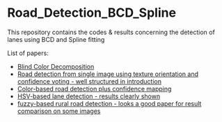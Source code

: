 # Road_Detection_BCD_Spline
This repository contains the codes &amp; results concerning the detection of lanes using BCD and Spline fitting

List of papers:
+ [Blind Color Decomposition](https://scholar.google.co.in/scholar?rlz=1C1CHZL_enIN707IN707&ion=1&espv=2&bav=on.2,or.r_cp.&bvm=bv.131669213,d.c2I&biw=1920&bih=895&dpr=1&um=1&ie=UTF-8&lr&cites=10849083772825994395)
+ [Road detection from single image using texture orientation and confidence voting - well structured in introduction](http://imagine.enpc.fr/publications/papers/TIP10a.pdf)
+ [Color-based road detection plus confidence mapping](https://pdfs.semanticscholar.org/429c/f0abe4a3c639359acaef135d7467ffaf4d41.pdf)
+ [HSV-based lane detection - results clearly shown](https://thesai.org/Downloads/Volume2No5/Paper%2012-A%20robust%20multi%20color%20lane%20marking%20detection%20approach%20for%20Indian%20scenario.pdf)
+ [fuzzy-based rural road detection - looks a good paper for result comparison on some images](http://www.sersc.org/journals/IJSIP/vol6_no6/15.pdf)
